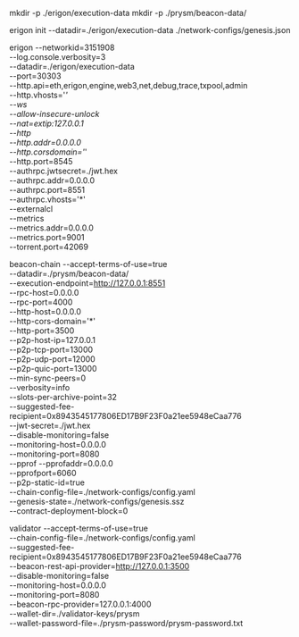 
mkdir -p ./erigon/execution-data
mkdir -p ./prysm/beacon-data/


erigon init --datadir=./erigon/execution-data ./network-configs/genesis.json



erigon --networkid=3151908 \
  --log.console.verbosity=3 \
  --datadir=./erigon/execution-data \
  --port=30303 \
  --http.api=eth,erigon,engine,web3,net,debug,trace,txpool,admin \
  --http.vhosts='*' \
  --ws \
  --allow-insecure-unlock \
  --nat=extip:127.0.0.1 \
  --http \
  --http.addr=0.0.0.0 \
  --http.corsdomain='*' \
  --http.port=8545 \
  --authrpc.jwtsecret=./jwt.hex \
  --authrpc.addr=0.0.0.0 \
  --authrpc.port=8551 \
  --authrpc.vhosts='*' \
  --externalcl \
  --metrics \
  --metrics.addr=0.0.0.0 \
  --metrics.port=9001 \
  --torrent.port=42069



beacon-chain --accept-terms-of-use=true \
  --datadir=./prysm/beacon-data/ \
  --execution-endpoint=http://127.0.0.1:8551 \
  --rpc-host=0.0.0.0 \
  --rpc-port=4000 \
  --http-host=0.0.0.0 \
  --http-cors-domain='*' \
  --http-port=3500 \
  --p2p-host-ip=127.0.0.1 \
  --p2p-tcp-port=13000 \
  --p2p-udp-port=12000 \
  --p2p-quic-port=13000 \
  --min-sync-peers=0 \
  --verbosity=info \
  --slots-per-archive-point=32 \
  --suggested-fee-recipient=0x8943545177806ED17B9F23F0a21ee5948eCaa776 \
  --jwt-secret=./jwt.hex \
  --disable-monitoring=false \
  --monitoring-host=0.0.0.0 \
  --monitoring-port=8080 \
  --pprof --pprofaddr=0.0.0.0 \
  --pprofport=6060 \
  --p2p-static-id=true \
  --chain-config-file=./network-configs/config.yaml \
  --genesis-state=./network-configs/genesis.ssz \
  --contract-deployment-block=0



validator --accept-terms-of-use=true \
  --chain-config-file=./network-configs/config.yaml \
  --suggested-fee-recipient=0x8943545177806ED17B9F23F0a21ee5948eCaa776 \
  --beacon-rest-api-provider=http://127.0.0.1:3500 \
  --disable-monitoring=false \
  --monitoring-host=0.0.0.0 \
  --monitoring-port=8080 \
  --beacon-rpc-provider=127.0.0.1:4000 \
  --wallet-dir=./validator-keys/prysm \
  --wallet-password-file=./prysm-password/prysm-password.txt

